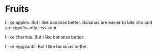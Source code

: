 # Fruits

I like apples.
But I like bananas better.
Bananas are easier to bite into and are significantly less sour.

<!-- ignore(sentence-newline) -->
I like cherries. But I like bananas better.
<!-- unignore(sentence-newline) -->

<!-- ignore(sentence-newline) -->
I like eggplants. But I like bananas better.
<!-- unignore(sentence-newline) -->
